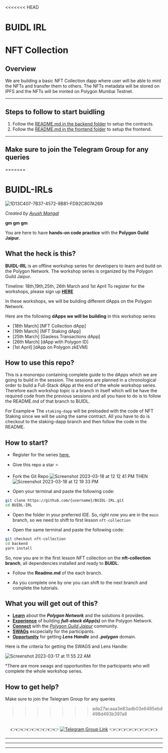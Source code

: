 <<<<<<< HEAD
# BUIDL IRL

# NFT Collection

## Overview

We are building a basic NFT Collection dapp where user will be able to mint the NFTs and transfer them to others. The NFTs metadata will be stored on IPFS and the NFTs will be minted on Polygon Mumbai Testnet.

---

## Steps to follow to start buidling

1. Follow the [README.md in the backend folder](https://github.com/PolygonJaipur/BUIDL-IRL/blob/nft-collection/backend/README.md) to setup the contracts.
2. Follow the [README.md in the frontend folder](https://github.com/PolygonJaipur/BUIDL-IRL/blob/nft-collection/frontend/README.md) to setup the frontend.

---

## Make sure to join the Telegram Group for any queries
=======
# BUIDL-IRLs

![1D13C407-7B37-4572-9B81-FD92C807A269](https://user-images.githubusercontent.com/79016290/225668652-832dd0e7-2aeb-412d-81ae-9ceceab56d00.GIF)

_Created by [Ayush Mangal](https://twitter.com/0xayushM)_

**gm gm gm**

You are here to have **hands-on code practice** with the **Polygon Guild Jaipur.**

## What the heck is this?

**BUIDL-IRL** is an offline workshop series for developers to learn and build on the Polygon Network. The workshop series is organized by the Polygon Guild Jaipur.

Timeline: 18th,19th,25th, 26th March and 1st April
To register for the workshops, please sign up [**HERE**](https://lu.ma/buidl-irl)

In these workshops, we will be building different dApps on the Polygon Network.

Here are the following **dApps we will be building** in this workshop series:

- [18th March] [NFT Collection dApp]
- [19th March] [NFT Staking dApp]
- [25th March] [Gasless Transactions dApp]
- [26th March] [dApp with Polygon ID]
- [1st April] [dApp on Polygon zkEVM]

## How to use this repo?

This is a monorepo containing complete guide to the dApps which we are going to build in the session. The sessions are planned in a chronological order to build a Full-Stack dApp at the end of the whole workshop series. Therefore each workshop topic is a branch in itself which will be have the required code from the previous sessions and all you have to do is to follow the README.md of that branch to BUIDL.

For Example=>
The `staking-dapp` will be preloaded with the code of NFT Staking since we will be using the same contract. All you have to do is checkout to the staking-dapp branch and then follow the code in the README.

## How to start?

- Register for the series [here.](https://lu.ma/buidl-irl)

- Give this repo a star ⭐️
- Fork the Git Repo
![Screenshot 2023-03-18 at 12 12 41 PM](https://user-images.githubusercontent.com/79016290/226089900-69f45efe-f521-4c39-a8cc-41d6dcade675.png)
THEN
![Screenshot 2023-03-18 at 12 19 33 PM](https://user-images.githubusercontent.com/79016290/226090202-ed4f4c0e-47a7-4921-bc03-5e170c53b0dd.png)

- Open your terminal and paste the following code:

```bash
git clone https://github.com/{username}/BUIDL-IRL.git
cd BUIDL-IRL
```

- Open the folder in your preferred IDE.
  So, right now you are in the `main` branch, so we need to shift to first lesson `nft-collection`

- Open the same terminal and paste the following code:

```bash
git checkout nft-collection
cd backend
yarn install
```

So, now you are in the first lesson NFT collection on the **nft-collection branch**, all dependencies installed and ready to **BUIDL**.

- Follow the **Readme.md** of the each branch.

- As you complete one by one you can shift to the next branch and complete the tutorials.

## What you will get out of this?

- [**Learn**]() about the **_Polygon Network_** and the solutions it provides.
- [**Experience**]() of building **_full-stack dApp(s)_** on the Polygon Network.
- [**Connect**]() with the [_Polygon Guild Jaipur_]() community.
- [**SWAGs**]() escpecially for the participants.
- [**Opportunity**]() for getting **_Lens Handle_** and **_.polygon_** domain.

Here is the criteria for getting the SWAGS and Lens Handle:

![Screenshot 2023-03-17 at 11 55 22 AM](https://user-images.githubusercontent.com/79016290/225829396-ac811249-6423-44a9-88aa-c8377c1cc6e4.png)

°There are more swags and opportunities for the participants who will complete the whole workshop series.

## How to get help?

Make sure to join the Telegram Group for any queries
>>>>>>> ada27acaaa3e83adb03e6485ebd498d493b397a8

<p align="center">
<br>
👉👉👉👉👉👉👉👉👉 <a href="https://t.me/+cUyVYxFCxP84N2Q1"><img alt="Telegram Group Link" src="https://img.shields.io/badge/Telegram-1DA1F2?style=for-the-badge&logo=telegram&logoColor=white"/><a> 👈👈👈👈👈👈👈👈👈

</p>

---

---

---
